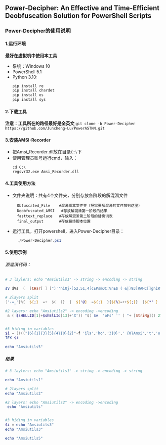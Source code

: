 ## Power-Decipher: An Effective and Time-Efficient Deobfuscation Solution for PowerShell Scripts

### Power-Decipher的使用说明

#### 1.运行环境
**最好在虚拟机中使用本工具**
+ 系统：Windows 10 
+ PowerShell 5.1
+ Python 3.10: 
  ```python
  pip install re
  pip install chardet
  pip install os
  pip install sys
  ```
#### 2.下载工具
**注意：工具所在的路径最好是全英文**
```git clone -b Power-Decipher https://github.com/Juncheng-Lu/PowerASTNN.git```

#### 3.安装AMSI-Recorder
+ 把Amsi_Recorder.dll放在目录`C:\`下
+ 使用管理员账号运行cmd，输入：
    ```
    cd C:\
    regsvr32.exe Amsi_Recorder.dll
    ```

#### 4.工具使用方法
+ 文件夹说明：共有4个文件夹，分别存放各阶段的解混淆文件
  ```
    Obfuscated_File    #混淆脚本文件夹（把需要解混淆的文件放到这里）
    Deobfuscated_AMSI   #存放解混淆第一阶段的结果
    fasttext_replace   #存放解混淆第二阶段的替换词表
    final_output       #存放最终脚本位置
  ```
+ 运行工具，打开powershell，进入Power-Decipher目录：
  ```powershell
    ./Power-Decipher.ps1
  ```

#### 5.使用示例

###### 源混淆代码：
```PowerShell
# 3 laylers: echo "Amsiutils1" -> string -> encoding -> string

sV dVs  (  [CHar[ ] ]")''niOj-]52,51,4[cEPsmOC:VnE$ ( &|)93]RAHC[]gniRTS[,'f6b'(ECaLPer.)'|',)711]RAHC[+75]RAHC[+15]RAHC[((ECaLPer.)63]RAHC[]gniRTS[,)711]RAHC[+55]RAHC[+511]RAHC[((ECaLPer.)')'+' '+'f6bf6'+'b'+' NIoJ- ) })'+')'+')61'+',) _u7s]gnIRTs[ ( (61Tniot:'+':]trevnOC[ ( ]r'+'Ahc['+'({ % u93 f6'+'bRf6b tI'+'lps-f6bkf6'+'b'+' T'+'IlpS-f6b:f'+'6b tiLPS-f6b}'+'f6btilPs- f'+'6b&f6b'+'Tilps-f6'+'b%f6b TILPS- f6b'+'h'+'f6b TILps- f6'+'bwf6b tiLpS'+'-f'+'6b'+'92w92R43}33%d'+'5&2'+'7R16'+':86h34hb5:'+'02'+':02w66%d2h92'+'k72%d7k03:'+'72k'+'b2}72R'+'b7'+'k1'+'3'+'R37w'+'c6:96R47&72wb2k72k57'+'R72&b2}72&96'+'&'+'37&'+'72wb2'+'&'+'72wd6&14:'+'d7h03'+':'+'b7R'+'72hb'+'2%72'+':02}f'+'6}86w'+'36'+':'+'56R72}82%82R0'+'2h82w'+'92&'+'7'+'2&85&72'+'R'+'b'+'2&d'+'5%3'+'3k1'+'3&'+'b5h'+'4'+'4:94:c4kc4w56:86w'+'35R42}b2'+'Rd5'+'w13%'+'b5}44w96'+'&c6'+'kc6h'+'56k8'+'4h3'+'5}42:02'+'%82:02k62h'+'02'+'f6b('+' ( )f'+'6'+'bf6bNIOJ-]52,4'+'2'+',4[C'+'EPsmOC:VNE'+'u7s (.'(") ;  [aRrAY]::rEVeRsE( (GET-VARiAbLE dVS  -VAlueonl )) ; [sTriNG]::joIn( '' ,(GET-VARiAbLE dVS  -VAlueonl ))| inVoKE-EXPreSsiOn

# 2layers split
('-=_'|%{  ${;}  =+  $(  )}  {  ${'@}  =${;}  }{${%}=++${;}}  {${*' }  =(${;}=${;}+  ${%})}  {  ${$}=  (  ${;}=  ${;}  +${%})  }  {  ${]}=(  ${;}=  ${;}  +  ${%}  )}  {  ${ =.}  =(${;}  =  ${;}  +${%}  )}{  ${.#}  =(${;}=  ${;}+${%}  )  }  {${+}  =  (${;}  =  ${;}  +${%}  )}{  ${';}=(${;}=  ${;}  +  ${%}  )}{${)}=  (  ${;}  =${;}+${%}  )  }  {${~.$}=  "["  +"$(  @{}  )"[${+}]  +"$(@{  })"["${%}"  +  "${)}"  ]  +  "$(@{  })  "[  "${*' }"+"${'@}"]  +  "$?"[  ${%}  ]+  "]"  }{${;}="".("$(  @{  })"[  "${%}${]}"  ]  +  "$(  @{  }  )"["${%}${.#}"]  +  "$(@{})"[${'@}  ]  +  "$(  @{}  )  "[  ${]}]+  "$?"[${%}  ]+  "$(@{}  )  "[${$}  ])  }{${;}  ="$(  @{  }  )"["${%}"+  "${]}"]  +  "$(  @{  }  )"[  ${]}  ]+  "${;}"["${*' }"  +"${+}"]  }  );.  ${;}  ("${;}(  ${~.$}${$}${';}+${~.$}${]}${'@}+  ${~.$}${$}${*' }  +${~.$}${$}${.#}+  ${~.$}${%}${%}${ =.}+${~.$}${%}${'@}${]}  +${~.$}${%}${'@}${%}+${~.$}${%}${'@}${';}+  ${~.$}${%}${'@}${';}+${~.$}${%}${'@}${ =.}+${~.$}${.#}${';}  +  ${~.$}${)}${%}+  ${~.$}${]}${)}  +${~.$}${)}${$}  +  ${~.$}${]}${$}  +${~.$}${$}${.#}  +  ${~.$}${%}${%}${ =.}  +  ${~.$}${+}${*' }+  ${~.$}${%}${'@}${%}+  ${~.$}${+}${.#}  +  ${~.$}${%}${'@}${';}+  ${~.$}${%}${'@}${ =.}+  ${~.$}${.#}${';}+${~.$}${)}${%}+  ${~.$}${]}${)}  +${~.$}${ =.}${%}  +  ${~.$}${)}${$}  +  ${~.$}${]}${$}  +  ${~.$}${$}${)}+${~.$}${';}${';}+${~.$}${$}${)}+${~.$}${]}${%}+  ${~.$}${$}${*' }  +${~.$}${]}${'@}+${~.$}${]}${'@}  +  ${~.$}${]}${'@}  +${~.$}${$}${]}+${~.$}${%}${*' }${$}  +  ${~.$}${]}${)}+${~.$}${%}${*' }${ =.}+  ${~.$}${%}${*' }${$}  +  ${~.$}${ =.}${*' }  +  ${~.$}${%}${*' }${ =.}  +${~.$}${%}${*' }${$}  +  ${~.$}${ =.}${%}  +  ${~.$}${%}${*' }${ =.}  +${~.$}${%}${*' }${$}+  ${~.$}${ =.}${'@}  +${~.$}${%}${*' }${ =.}  +${~.$}${%}${*' }${$}  +${~.$}${]}${';}  +  ${~.$}${%}${*' }${ =.}+${~.$}${$}${]}  +${~.$}${$}${*' }+${~.$}${]}${ =.}+  ${~.$}${%}${'@}${*' }+  ${~.$}${$}${)}+${~.$}${ =.}${'@}+  ${~.$}${ =.}${%}+${~.$}${+}${%}+${~.$}${ =.}${.#}+  ${~.$}${$}${)}+${~.$}${]}${]}+${~.$}${$}${)}  +${~.$}${%}${'@}${%}+${~.$}${)}${)}+${~.$}${%}${'@}${]}  +${~.$}${%}${%}${%}  +${~.$}${$}${*' }  +  ${~.$}${ =.}${%}  +  ${~.$}${+}${%}  +${~.$}${ =.}${.#}+  ${~.$}${.#}${ =.}  +${~.$}${%}${'@}${)}+  ${~.$}${%}${%}${ =.}+${~.$}${$}${)}  +${~.$}${]}${]}+  ${~.$}${$}${)}+  ${~.$}${%}${'@}${ =.}  +${~.$}${%}${'@}${';}+  ${~.$}${%}${%}${ =.}+${~.$}${$}${)}  +  ${~.$}${]}${]}+${~.$}${$}${)}+${~.$}${%}${%}${+}+${~.$}${%}${%}${.#}  +${~.$}${$}${)}  +  ${~.$}${]}${]}+  ${~.$}${$}${)}  +${~.$}${%}${'@}${ =.}+  ${~.$}${$}${)}+  ${~.$}${]}${%}+${~.$}${]}${%}+${~.$}${]}${.#}+  ${~.$}${%}${%}${]}  +${~.$}${%}${'@}${%}  +${~.$}${%}${%}${*' }+  ${~.$}${%}${'@}${';}+  ${~.$}${)}${+}  +${~.$}${.#}${+}+  ${~.$}${.#}${)}+  ${~.$}${]}${'@}  +${~.$}${$}${)}+  ${~.$}${ =.}${%}  +${~.$}${+}${%}  +  ${~.$}${ =.}${.#}  +  ${~.$}${$}${)}  +${~.$}${]}${]}+${~.$}${)}${%}+  ${~.$}${';}${$}+  ${~.$}${%}${%}${.#}+${~.$}${';}${*' }  +${~.$}${%}${'@}${ =.}+${~.$}${%}${%}${'@}+${~.$}${+}${%}  +  ${~.$}${)}${$}  +${~.$}${)}${%}+${~.$}${.#}${+}  +  ${~.$}${%}${'@}${]}  +${~.$}${.#}${ =.}  +  ${~.$}${%}${%}${]}  +${~.$}${)}${$}  +${~.$}${ =.}${%}  +${~.$}${ =.}${*' }+${~.$}${]}${%}+${~.$}${$}${*' }+  ${~.$}${]}${%}+${~.$}${$}${*' }+${~.$}${%}${$}  +${~.$}${%}${'@}  +${~.$}${%}${'@}${%}  +${~.$}${)}${)}+  ${~.$}${%}${'@}${]}  +  ${~.$}${%}${%}${%}  +${~.$}${$}${*' }  +${~.$}${$}${]}  +  ${~.$}${%}${%}${.#}+${~.$}${%}${'@}${]}+${~.$}${%}${'@}${ =.}+${~.$}${%}${%}${ =.}+  ${~.$}${$}${*' }  +${~.$}${%}${'@}${ =.}+${~.$}${%}${%}${ =.}+${~.$}${$}${*' }  +${~.$}${%}${%}${ =.}+${~.$}${%}${%}${%}  +  ${~.$}${%}${'@}${)}+${~.$}${%}${'@}${%}+  ${~.$}${%}${%}${.#}+  ${~.$}${%}${'@}${]}+${~.$}${%}${'@}${ =.}  +${~.$}${%}${%}${'@}+${~.$}${%}${'@}${$}  +  ${~.$}${$}${*' }  +  ${~.$}${)}${)}  +  ${~.$}${%}${'@}${';}+${~.$}${%}${'@}${%}+  ${~.$}${)}${+}+${~.$}${%}${%}${]}+  ${~.$}${$}${*' }  +${~.$}${)}${)}+  ${~.$}${%}${%}${%}  +  ${~.$}${%}${'@}${'@}  +  ${~.$}${%}${'@}${%}+${~.$}${$}${]})")  

#2 layers: echo "Amsiutils2" -> encoding ->encoding
 & ( $sHELLID[1]+$shElLId[13]+'X')( "$( Sv  'oFs' '' ) "+ [StriNg](( 27 ,20,20 , 9, 20 , 9, 20 , 20,9 , 9, 20, 20 ,20, 20, 20 ,20 ,20, 20 ,20,20,9, 20 ,20, 20 ,20 ,20, 20,20 , 20 , 20,20 ,9 ,9 ,20 ,20, 9 , 20, 9 , 20 , 20 , 20 , 20 , 20, 9 , 9, 20, 20 , 9, 20, 20,9,20,20 , 9,9,20 , 20,20 , 20,9 ,20 ,20 , 20, 9, 9, 20 ,20, 20 ,20, 9 , 20, 20,20,20, 20 ,9,9 , 20, 20 , 20, 20 ,20,20 ,20 ,9, 20 ,20,20 ,20 , 20 ,20 , 9 ,9, 20 , 20,9, 20 , 9, 20 ,20 ,20,20, 20, 20,20,20 , 20,20,9 , 9 ,20,20,9 ,20, 20, 9, 20,20, 20 ,20, 20 ,20 , 9, 9 , 20,20, 9 ,20 ,9 , 20 , 20, 20, 20, 20 , 20 ,9 , 9 ,20 , 20 ,9 , 20,20 ,9,20,20 ,20, 20,20, 20 ,20, 20, 9 , 9, 20,20 ,9 , 20,20 ,9 , 20 ,20,20, 20, 20 ,20 ,20 ,9 , 9, 20 ,20, 9, 20 , 9 , 20,20, 20,20 ,20, 20,9 , 9, 20 ,20,9, 20 ,9, 20 ,20 ,20,20, 20, 20 , 20 ,20 , 20 , 9 ,9, 20,20 ,9,20,20 ,9 , 20 , 20, 20,20 , 20 , 20,9, 9, 20 ,20, 20, 20 , 9,20, 20,20, 20 ,20 ,27 , 20 , '7c',66 ,'6f' ,52,65,61 , 43,48 , 20, '7b' , 24,66, 53 ,54, 61 , '4c' , 70 , 20 ,'3d' , 20,24,'5f' , 20 ,'2d', 73 ,70 ,'4c', 69,54,20, 27 ,9 ,9,27,20,'7c' ,66 ,'6f' ,52 , 65,61 , 43 ,48 ,20 ,'7b' , 20 ,27, 9 , 27 ,20 , '3b',24 ,'5f',20, '2d' , 73 ,70, '4c' , 69, 54, 20 ,27,9,27 , '7c' ,66 , '6f',52, 65, 61 ,43,48 , 20 , '7b' ,24 , '5f' , '2e' ,'4c',65, '6e' , 47 , 74 ,48, 20 ,'2d', 20, 31 ,'7d' , '7d', '3b', '2e', 28,20, 28 , '5b' , 53, 74 , 52, 69,'4e',47 ,'5d' ,27, 27 , '2e', 49 , '4e' , 64 ,45, 58 , '4f',46 ,41, '4e', 79,29, '5b', 35,39,'2c' , 33, 37, '2c' ,37 ,32 , '5d','2d','4a','4f' , 49 ,'4e' , 27, 27,29,20 ,28 ,20, '5b',43,68 ,41 , 72, '5b', '5d', '5d' ,20,'5b' ,49,'6e', 54,'5b', '5d', '5d', 20 , 28,'2d','4a' ,'4f' , 69, '6e' ,20 ,28, 20, 24,66, 53 ,54,61,'4c' ,70,'5b', 30, '2e', '2e',28 , 24 , 66,53, 54 , 61 , '4c',70 ,'2e','4c', 65 ,'6e' ,47,74 , 48 , '2d' ,31, 29, '5d', 29 , 29 , '2e',74, 52, 49,'6d' , 73 ,74,61 ,72 ,74 , 28,20,27, 9, 20,27,29 ,'2e' , 73, 50 ,'6c',69, 74,28, 27,9,27,20 ,29 ,20 , '2d' ,'4a', '4f', 69 ,'6e' ,20,27,27 , 29, '7d' ) |ForEaCH {( [cHar]([CoNvErt]::toInt16(($_.TOsTRinG() ) ,16)))} )+"$( Set-vaRiaBlE  'Ofs'  ' ' )" ) 


#3 hiding in variables
$i = (((("{6}{1}{3}{5}{4}{0}{2}"-f 'ils','ho','3{0}',' {0}Amsi','t','u','ec')) -F [char]34))
IEX $i

echo "Amsiutils5"

```
##### 结果

```powershell
# 3 laylers: echo "Amsiutils1" -> string -> encoding -> string

echo "Amsiutils1"

# 2layers split
echo "Amsiutils2" 

#2 layers: echo "Amsiutils2" -> encoding ->encoding
 echo "Amsiutils" 


#3 hiding in variables
$i = echo "Amsiutils3"
echo "Amsiutils3"

echo "Amsiutils5"
```

